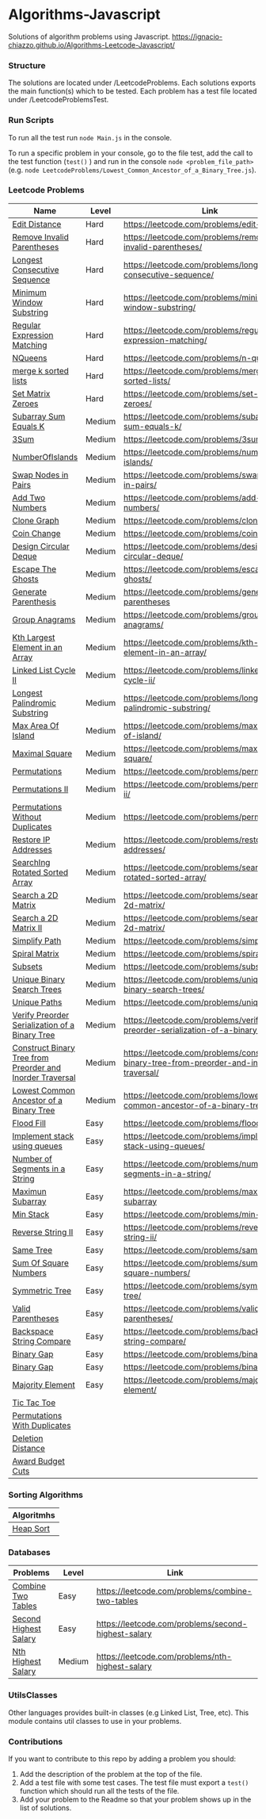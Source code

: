# Algorithms-Javascript

Solutions of algorithm problems using Javascript.  https://ignacio-chiazzo.github.io/Algorithms-Leetcode-Javascript/

### Structure
The solutions are located under /LeetcodeProblems. Each solutions exports the main function(s) which to be tested. Each problem has a test file located under /LeetcodeProblemsTest.


### Run Scripts
To run all the test run `node Main.js` in the console.

To run a specific problem in your console, go to the file test, add the call to the test function (`test()` ) and run in the console  `node <problem_file_path>` (e.g. `node LeetcodeProblems/Lowest_Common_Ancestor_of_a_Binary_Tree.js`).

### Leetcode Problems

| Name | Level | Link | 
| - | - | - |
| [Edit Distance ](/LeetcodeProblems/Edit_Distance.js)                                                 | Hard   | https://leetcode.com/problems/edit-distance/ |
| [Remove Invalid Parentheses ](/LeetcodeProblems/Remove_Invalid_Parentheses.js)                       | Hard   | https://leetcode.com/problems/remove-invalid-parentheses/ |
| [Longest Consecutive Sequence ](/LeetcodeProblems/Longest_Consecutive_Sequence.js)                   | Hard   | https://leetcode.com/problems/longest-consecutive-sequence/ |
| [Minimum Window Substring ](/LeetcodeProblems/Minimum_Window_Substring.js)                           | Hard   | https://leetcode.com/problems/minimum-window-substring/ |
| [Regular Expression Matching ](/LeetcodeProblems/Regular_Expression_Matching.js)                     | Hard   | https://leetcode.com/problems/regular-expression-matching/ |
| [NQueens ](/LeetcodeProblems/NQueens.js)                                                             | Hard   | https://leetcode.com/problems/n-queens/ |
| [merge k sorted lists ](/LeetcodeProblems/merge_k_sorted_lists.js)                                   | Hard   | https://leetcode.com/problems/merge-k-sorted-lists/ |
| [Set Matrix Zeroes](/LeetcodeProblems/Set_Matrix_Zeroes.js)                                          | Hard   | https://leetcode.com/problems/set-matrix-zeroes/ |
| [Subarray Sum Equals K ](/LeetcodeProblems/Subarray_Sum_Equals_K.js)                                 | Medium | https://leetcode.com/problems/subarray-sum-equals-k/ | 
| [3Sum ](/LeetcodeProblems/3Sum.js)                                                                   | Medium | https://leetcode.com/problems/3sum/ | 
| [NumberOfIslands ](/LeetcodeProblems/Number_of_Islands.js)                                           | Medium | https://leetcode.com/problems/number-of-islands/ | 
| [Swap Nodes in Pairs](/LeetcodeProblems/Swap_Nodes_in_Pairs.js)                                      | Medium | https://leetcode.com/problems/swap-nodes-in-pairs/ | 
| [Add Two Numbers ](/LeetcodeProblems/Add_Two_Numbers.js)                                             | Medium | https://leetcode.com/problems/add-two-numbers/  |
| [Clone Graph ](/LeetcodeProblems/Clone_Graph.js)                                                     | Medium | https://leetcode.com/problems/clone-graph/ |
| [Coin Change ](/LeetcodeProblems/Coin_Change.js)                                                     | Medium | https://leetcode.com/problems/coin-change/ |
| [Design Circular Deque ](/LeetcodeProblems/Design_Circular_Deque.js)                                 | Medium | https://leetcode.com/problems/design-circular-deque/
| [Escape The Ghosts ](/LeetcodeProblems/Escape_The_Ghosts.js)                                         | Medium | https://leetcode.com/problems/escape-the-ghosts/ |
| [Generate Parenthesis ](/LeetcodeProblems/Generate_Parenthesis.js)                                   | Medium | https://leetcode.com/problems/generate-parentheses | 
| [Group Anagrams ](/LeetcodeProblems/Group_Anagrams.js)                                               | Medium | https://leetcode.com/problems/group-anagrams/
| [Kth Largest Element in an Array ](/LeetcodeProblems/Kth_Largest_Element_in_an_Array.js)             | Medium | https://leetcode.com/problems/kth-largest-element-in-an-array/ |
| [Linked List Cycle II ](/LeetcodeProblems/Linked_List_Cycle_II.js)                                   | Medium | https://leetcode.com/problems/linked-list-cycle-ii/ |
| [Longest Palindromic Substring ](/LeetcodeProblems/Longest_Palindromic_Substring.js)                 | Medium | https://leetcode.com/problems/longest-palindromic-substring/|
| [Max Area Of Island](https://leetcode.com/problems/max-area-of-island/)                              | Medium | https://leetcode.com/problems/max-area-of-island/ |
| [Maximal Square ](/LeetcodeProblems/Maximal_Square.js)                                               | Medium | https://leetcode.com/problems/maximal-square/ |
| [Permutations ](/LeetcodeProblems/Permutations.js)                                                   | Medium | https://leetcode.com/problems/permutations/ |
| [Permutations II ](/LeetcodeProblems/Permutations_II.js)                                             | Medium | https://leetcode.com/problems/permutations-ii/ |
| [Permutations Without Duplicates ](/LeetcodeProblems/Permutations_Without_Duplicates.js)             | Medium | https://leetcode.com/problems/permutations/ |
| [Restore IP Addresses ](/LeetcodeProblems/Restore_IP_Addresses.js)                                   | Medium | https://leetcode.com/problems/restore-ip-addresses/ |
| [SearchIng Rotated Sorted Array ](/LeetcodeProblems/SearchIng_Rotated_Sorted_Array.js)               | Medium | https://leetcode.com/problems/search-in-rotated-sorted-array/ |
| [Search a 2D Matrix ](/LeetcodeProblems/Search_a_2D_Matrix.js)                                       | Medium | https://leetcode.com/problems/search-a-2d-matrix/ |
| [Search a 2D Matrix II ](/LeetcodeProblems/Search_a_2D_Matrix_II.js)                                 | Medium | https://leetcode.com/problems/search-a-2d-matrix/ |
| [Simplify Path ](/LeetcodeProblems/Simplify_Path.js)                                                 | Medium | https://leetcode.com/problems/simplify-path/ |
| [Spiral Matrix ](/LeetcodeProblems/Spiral_Matrix.js)                                                 | Medium | https://leetcode.com/problems/spiral-matrix/ |
| [Subsets ](/LeetcodeProblems/Subsets.js)                                                             | Medium | https://leetcode.com/problems/subsets/ |
| [Unique Binary Search Trees ](/LeetcodeProblems/Unique_Binary_Search_Trees.js)                       | Medium | https://leetcode.com/problems/unique-binary-search-trees/ |
| [Unique Paths ](/LeetcodeProblems/Unique_Paths.js)                                                   | Medium | https://leetcode.com/problems/unique-paths/ |
| [Verify Preorder Serialization of a Binary Tree ](/LeetcodeProblems/Verify_Preorder_Serialization_of_a_Binary_Tree.js)              | Medium | https://leetcode.com/problems/verify-preorder-serialization-of-a-binary-tree/ |
| [Construct Binary Tree from Preorder and Inorder Traversal ](/LeetcodeProblems/Construct_Binary_Tree_from_Preorder_and_Inorder_Traversal.js)   | Medium | https://leetcode.com/problems/construct-binary-tree-from-preorder-and-inorder-traversal/ | 
| [Lowest Common Ancestor of a Binary Tree ](/LeetcodeProblems/Lowest_Common_Ancestor_of_a_Binary_Tree.js) | Medium | https://leetcode.com/problems/lowest-common-ancestor-of-a-binary-tree/ |
| [Flood Fill ](/LeetcodeProblems/Flood_Fill.js)                                                       | Easy   | https://leetcode.com/problems/flood-fill/ |
| [Implement stack using queues ](/LeetcodeProblems/Implement_stack_using_queues.js)                   | Easy   | https://leetcode.com/problems/implement-stack-using-queues/ |
| [Number of Segments in a String ](/LeetcodeProblems/Number_of_Segments_in_a_String.js)               | Easy   | https://leetcode.com/problems/number-of-segments-in-a-string/ |
| [Maximun Subarray ](/LeetcodeProblems/Maximun_Subarray.js)                                           | Easy   | https://leetcode.com/problems/maximum-subarray |
| [Min Stack ](/LeetcodeProblems/Min_Stack.js)                                                         | Easy   | https://leetcode.com/problems/min-stack/ |  
| [Reverse String II ](/LeetcodeProblems/Reverse_String_II.js)                                         | Easy   | https://leetcode.com/problems/reverse-string-ii/ | 
| [Same Tree ](/LeetcodeProblems/Same_Tree.js)                                                         | Easy   | https://leetcode.com/problems/same-tree/ |
| [Sum Of Square Numbers ](/LeetcodeProblems/Sum_Of_Square_Numbers.js)                                 | Easy   | https://leetcode.com/problems/sum-of-square-numbers/ |
| [Symmetric Tree ](/LeetcodeProblems/Symmetric_Tree.js)                                               | Easy   | https://leetcode.com/problems/symmetric-tree/ |
| [Valid Parentheses ](/LeetcodeProblems/Valid_Parentheses.js)                                         | Easy   | https://leetcode.com/problems/valid-parentheses/ |
| [Backspace String Compare ](/LeetcodeProblems/Backspace_String_Compare.js)                           | Easy   | https://leetcode.com/problems/backspace-string-compare/ |
| [Binary Gap ](/LeetcodeProblems/Binary_Gap.js)                                                       | Easy   | https://leetcode.com/problems/binary-gap/ |
| [Binary Gap ](/LeetcodeProblems/Binary_Gap.js)                                                       | Easy   | https://leetcode.com/problems/binary-gap/ |
| [Majority Element](/LeetcodeProblems/Majority_Element.js)                                            | Easy   | https://leetcode.com/problems/majority-element/ |
| [Tic Tac Toe ](/LeetcodeProblems/Tic_Tac_Toe.js)                                                     |        | |
| [Permutations With Duplicates ](/LeetcodeProblems/Permutations_With_Duplicates.js)                   |        | |
| [Deletion Distance](/LeetcodeProblems/Deletion_Distance.js)                                          |        | |
| [Award Budget Cuts](/LeetcodeProblems/Award_Budget_Cuts.js)                                          |        | |

### Sorting Algorithms
| Algoritmhs |
|      -     |
| [Heap Sort](/SortingAlgorithms/heapSort.js)  |

### Databases
| Problems | Level | Link |
|-|-|-|
| [Combine Two Tables](/LeetcodeProblems/Databases/Combine_Two_Tables.sql) | Easy   | https://leetcode.com/problems/combine-two-tables |
| [Second Highest Salary](/LeetcodeProblems/Databases/Second_highest_salary.sql)| Easy   | https://leetcode.com/problems/second-highest-salary |
| [Nth Highest Salary](/LeetcodeProblems/Databases/nth_Highest_Salary.sql) | Medium | https://leetcode.com/problems/nth-highest-salary |


### UtilsClasses

Other languages provides built-in classes (e.g Linked List, Tree, etc). This module contains util classes to use in your problems. 

### Contributions

If you want to contribute to this repo by adding a problem you should:

1) Add the description of the problem at the top of the file.
2) Add a test file with some test cases. The test file must export a `test()` function which should run all the tests of the file.
3) Add your problem to the Readme so that your problem shows up in the list of solutions.
